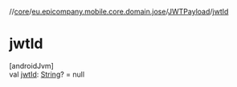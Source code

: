 //[core](../../../index.md)/[eu.epicompany.mobile.core.domain.jose](../index.md)/[JWTPayload](index.md)/[jwtId](jwt-id.md)

# jwtId

[androidJvm]\
val [jwtId](jwt-id.md): [String](https://kotlinlang.org/api/latest/jvm/stdlib/kotlin/-string/index.html)? = null
